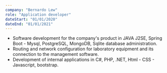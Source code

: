 ```yaml
---
company: "Bernardo Lew"
role: "Application developer"
dateStart: "01/01/2020"
dateEnd: "01/01/2021"
---
```


- Software development for the company's product in JAVA J2SE, Spring Boot - Mysql, PostgreSQL, MongoDB, Sqlite database administration.
- Routing and network configuration for laboratory equipment and its connection to the management software.
- Development of internal applications in C#, PHP, .NET, Html - CSS - Javascript, bootstrap.
